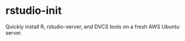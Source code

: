 rstudio-init
============

Quickly install R, rstudio-server, and DVCS tools on a fresh AWS Ubuntu server.

